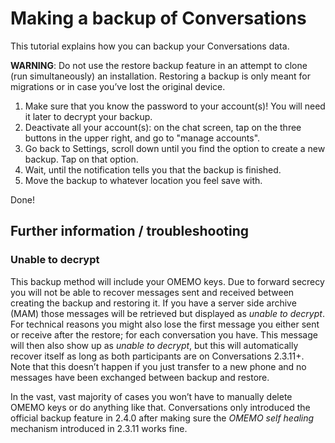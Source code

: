 # Making a backup of Conversations

This tutorial explains how you can backup your Conversations data. 

**WARNING**: Do not use the restore backup feature in an attempt to clone (run simultaneously) an installation. Restoring a backup is only meant for migrations or in case you’ve lost the original device.

1. Make sure that you know the password to your account(s)! You will need it later to decrypt your backup.
2. Deactivate all your account(s): on the chat screen, tap on the three buttons in the upper right, and go to "manage accounts".
3. Go back to Settings, scroll down until you find the option to create a new backup. Tap on that option.
4. Wait, until the notification tells you that the backup is finished.
5. Move the backup to whatever location you feel save with.

Done!

## Further information / troubleshooting
### Unable to decrypt 
This backup method will include your OMEMO keys. Due to forward secrecy you will not be able to recover messages sent and received between creating the backup and restoring it. If you have a server side archive (MAM) those messages will be retrieved but displayed as *unable to decrypt*. For technical reasons you might also lose the first message you either sent or receive after the restore; for each conversation you have. This message will then also show up as *unable to decrypt*, but this will automatically recover itself as long as both participants are on Conversations 2.3.11+. Note that this doesn’t happen if you just transfer to a new phone and no messages have been exchanged between backup and restore.

In the vast, vast majority of cases you won’t have to manually delete OMEMO keys or do anything like that. Conversations only introduced the official backup feature in 2.4.0 after making sure the *OMEMO self healing* mechanism introduced in 2.3.11 works fine.
